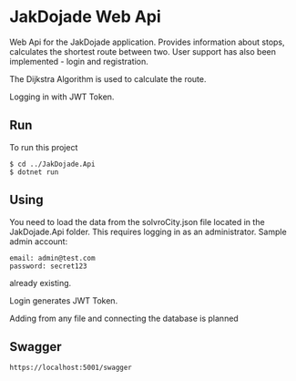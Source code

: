 # JakDojade Web Api



Web Api for the JakDojade application. Provides information about stops, calculates the shortest route between two. User support has also been implemented - login and registration.

The Dijkstra Algorithm is used to calculate the route.

Logging in with JWT Token.


## Run
To run this project

```
$ cd ../JakDojade.Api
$ dotnet run
```

## Using

You need to load the data from the solvroCity.json file located in the JakDojade.Api folder. 
This requires logging in as an administrator. 
Sample admin account: 
```
email: admin@test.com
password: secret123
```
already existing. 

Login generates JWT Token.

Adding from any file and connecting the database is planned

## Swagger

``` https://localhost:5001/swagger ```



